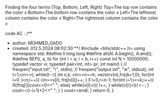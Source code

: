 Finding the four terms (Top, Bottom, Left, Right)
Top=The top row contains the color 𝑥
Bottom=The bottom row contains the color 𝑥
Left=The leftmost column contains the color 𝑥
Right=The rightmost column contains the color 𝑥

code AC :
/**
 *    author:  MOHMED_GADO
 *    created: 012.5.2024 08:02:30
**/
#include <bits/stdc++.h>
using namespace std;
#define ll long long
#define all(A) A.begin(), A.end();
#define REP(i, a, b) for (int i = a; i < b; i++)
const int N = 10000000;
typedef vector<int> vi;
typedef pair<int, int> pr;
int main() {
    // freopen("input.txt", "r", stdin);
    // freopen("output.txt", "w", stdout);
  int t=1;cin>>t;
  while(t--){
  	int n,k;
  	cin>>n>>k;
  	vector<int>v(n),frq(k+1,0);
  	for(int i=0 ;i<n;i++){
  		cin>>v[i];
  		frq[v[i]]++;
  	}
  	 ll l=0,r=n-1;
  	 for(int i=1;i<=k;i++){
  	 	if(!frq[i])cout<<0<<" ";
  	 	else{
  	 		while(v[l]<i){
  	 			l++;
  	 		}
  	 		while(v[r]<i){
  	 			r--;
  	 		}
  	 		cout<<(r-l+1)*2<<" ";
  	 	}
  	 }
  	 cout<<endl;
  }
    return 0;
}
